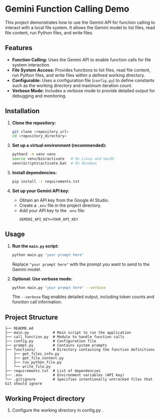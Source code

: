 # Gemini Function Calling Demo

This project demonstrates how to use the Gemini API for function calling to interact with a local file system. It allows the Gemini model to list files, read file content, run Python files, and write files.

## Features

*   **Function Calling:** Uses the Gemini API to enable function calls for file system interaction.
*   **File System Access:** Provides functions to list files, read file content, run Python files, and write files within a defined working directory.
*   **Configurable:** Uses a configuration file (`config.py`) to define constants such as the working directory and maximum iteration count.
*   **Verbose Mode:** Includes a verbose mode to provide detailed output for debugging and monitoring.

## Installation

1.  **Clone the repository:**
    ```bash
    git clone <repository_url>
    cd <repository_directory>
    ```

2.  **Set up a virtual environment (recommended):**
    ```bash
    python3 -m venv venv
    source venv/bin/activate   # On Linux and macOS
    venv\Scripts\activate.bat  # On Windows
    ```

3.  **Install dependencies:**
    ```bash
    pip install -r requirements.txt
    ```

4.  **Set up your Gemini API key:**
    *   Obtain an API key from the Google AI Studio.
    *   Create a `.env` file in the project directory.
    *   Add your API key to the `.env` file:
        ```
        GEMINI_API_KEY=YOUR_API_KEY
        ```

## Usage

1.  **Run the `main.py` script:**
    ```bash
    python main.py "your prompt here"
    ```
    Replace `"your prompt here"` with the prompt you want to send to the Gemini model.

2.  **Optional: Use verbose mode:**
    ```bash
    python main.py "your prompt here" --verbose
    ```
    The `--verbose` flag enables detailed output, including token counts and function call information.

## Project Structure

```
├── README.md
├── main.py           # Main script to run the application
├── call_function.py  # Module to handle function calls
├── config.py         # Configuration file
├── prompt.py         # Contains system prompts
├── functions/        # Directory containing the function definitions
│   ├── get_files_info.py
│   ├── get_file_content.py
│   ├── run_python_file.py
│   └── write_file.py
├── requirements.txt  # List of dependencies
├── .env              # Environment variables (API key)
└── .gitignore        # Specifies intentionally untracked files that Git should ignore
```

## Working Project directory

1. Configure the working directory in config.py .
